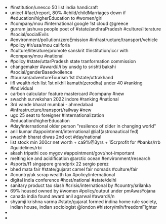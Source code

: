 - #institution/unesco 50 list india handicraft
- unicef #fact/report, 80% #child/childMarriages down if #education/higherEducation to #women/girl
- #company/mou #international google 1st cloud @greece
- gurram jashuva people poet of #state/andhraPradesh #culture/literature #social/socialEvils
- #environment/pollution/zeroEmission #infrastructure/transport/vehicle #policy #ir/usa/mou califoria
- #culture/literature/promote sanskrit #institution/iccr with #company/mou #national
- #policy #state/uttarPradesh state tranformation commission
- changemaker #award/i/i by unsdg to srishti bakshi #social/genderBasedvoilence
- #tourism/adventureTourism 1st #state/uttrakhand
- iifl wealth rich list 1st nikhil kamath(zerodha) under 40 #ranking #individual
- carbon calculator feature mastercard #company #new
- swachh survekshan 2022 indore #ranking #national
- 3rd vande bharat mumbai - ahmedabad #infrastructure/transport/railway #new
- ugc 25 seat to foreigner #internationalization #education/higherEducation
- #day/international older person "resilence of older in changing world"
- anil kumar #appointment/international @iaf(astronautical fed)
- swachh bharat diwas 2nd oct #day/national
- list stock min 300cr net worth + ca9%@3yrs + 15crprofit for #banks/rrb #guidelines/rbi
- akash tripathi ceo mygov #appointment/govt/not-important
- melting ice and acidification @arctic ocean #environment/research
- #sports/f1 singapore grandprix 22 sergio perez
- bhed mata fair #state/gujarat camel fair nomads #culture/fair
- #country/uk scrap wealth tax #policy/international
- digital india conference #host/national #state/delhi
- sanitary product tax slash #crisis/international by #country/srilanka
- 69% housed owned by #women #policy/output under pmAwasYojana
- canada india found award anil agarwal #award/i/n
- shyamji krishna varma #state/gujarat formed indina home rule society, indian house, indian sociologist @london #history/mih/freedomFighter
-
-